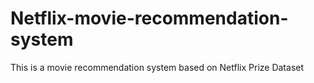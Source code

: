 # Netflix-movie-recommendation-system
This is a movie recommendation system based on Netflix Prize Dataset
